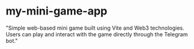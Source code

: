 # my-mini-game-app
"Simple web-based mini game built using Vite and Web3 technologies. Users can play and interact with the game directly through the Telegram bot."
